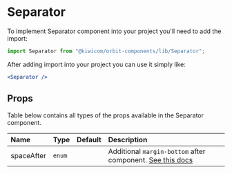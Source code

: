 # Separator
To implement Separator component into your project you'll need to add the import:
```jsx
import Separator from "@kiwicom/orbit-components/lib/Separator";
```
After adding import into your project you can use it simply like:
```jsx
<Separator />
```

## Props
Table below contains all types of the props available in the Separator component.

| Name        | Type    | Default    | Description                      |
| :---------- | :------ | :--------- | :------------------------------- |
| spaceAfter  | `enum`  |            | Additional `margin-bottom` after component. [See this docs](https://github.com/kiwicom/orbit-components/tree/master/src/common/getSpacingToken)
